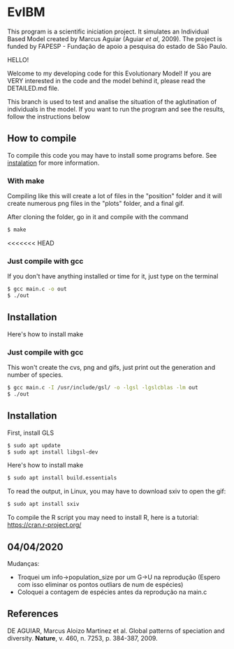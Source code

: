 # EvIBM

This program is a scientific iniciation project. It simulates an Individual Based Model created by Marcus Aguiar (Aguiar _et al_, 2009). The project is funded by FAPESP - Fundação de apoio a pesquisa do estado de São Paulo.

HELLO!

Welcome to my developing code for this Evolutionary Model! If you are VERY interested in the code and the model behind it, please read the DETAILED.md file.

This branch is used to test and analise the situation of the aglutination of individuals in the model. If you want to run the program and see the results, follow the instructions below

## How to compile

To compile this code you may have to install some programs before. See [instalation](#install) for more information.

### With make
Compiling like this will create a lot of files in the "position" folder and it will create numerous png files in the "plots" folder, and a final gif.

After cloning the folder, go in it and compile with the command
```bash
$ make
```
<<<<<<< HEAD

### Just compile with gcc

If you don't have anything installed or time for it, just type on the terminal

```bash
$ gcc main.c -o out
$ ./out
```

## Installation <a name="install"></a>

Here's how to install make

### Just compile with gcc

This won't create the cvs, png and gifs, just print out the generation and number of species.

```bash
$ gcc main.c -I /usr/include/gsl/ -o -lgsl -lgslcblas -lm out
$ ./out
```

## Installation <a name="install"></a>

First, install GLS

~~~bash
$ sudo apt update
$ sudo apt install libgsl-dev
~~~

Here's how to install make

```bash
$ sudo apt install build.essentials
```

To read the output, in Linux, you may have to download sxiv to open the gif:
```bash
$ sudo apt install sxiv
```
To compile the R script you may need to install R, here is a tutorial: https://cran.r-project.org/

## 04/04/2020
Mudanças:

- Troquei um info->population_size por um G->U na reprodução (Espero com isso eliminar os pontos outliars de num de espécies)
- Coloquei a contagem de espécies antes da reprodução na main.c


## References

DE AGUIAR, Marcus Aloizo Martinez et al. Global patterns of speciation and diversity. **Nature**, v. 460, n. 7253, p. 384-387, 2009.
